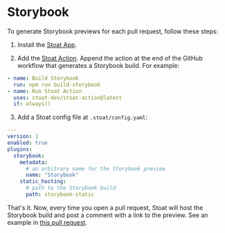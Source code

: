 # Storybook

To generate Storybook previews for each pull request, follow these steps:

1. Install the [Stoat App](https://github.com/apps/stoat-app).

2. Add the [Stoat Action](https://github.com/stoat-dev/stoat-action). Append the action at the end of the GitHub workflow that generates a Storybook build. For example:

  ```yaml
  - name: Build Storybook
    run: npm run build-storybook
  - name: Run Stoat Action
    uses: stoat-dev/stoat-action@latest
    if: always()
  ```

3. Add a Stoat config file at `.stoat/config.yaml`:

  ```yaml
  ---
  version: 1
  enabled: true
  plugins:
    storybook:
      metadata:
        # an arbitrary name for the Storybook preview
        name: "Storybook"
      static_hosting:
        # path to the Storybook build
        path: storybook-static
  ```

That's it. Now, every time you open a pull request, Stoat will host the Storybook build and post a comment with a link to the preview. See an example in [this pull request](https://github.com/stoat-dev/examples/pull/1).
